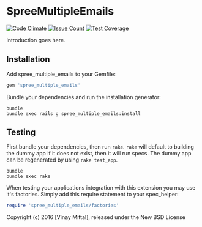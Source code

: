 SpreeMultipleEmails
===================

[![Code Climate](https://codeclimate.com/github/vinay-mittal/spree_multiple_emails/badges/gpa.svg)](https://codeclimate.com/github/vinay-mittal/spree_multiple_emails)
[![Issue Count](https://codeclimate.com/github/vinay-mittal/spree_multiple_emails/badges/issue_count.svg)](https://codeclimate.com/github/vinay-mittal/spree_multiple_emails)
[![Test Coverage](https://codeclimate.com/github/vinay-mittal/spree_multiple_emails/badges/coverage.svg)](https://codeclimate.com/github/vinay-mittal/spree_multiple_emails/coverage)

Introduction goes here.

Installation
------------

Add spree_multiple_emails to your Gemfile:

```ruby
gem 'spree_multiple_emails'
```

Bundle your dependencies and run the installation generator:

```shell
bundle
bundle exec rails g spree_multiple_emails:install
```

Testing
-------

First bundle your dependencies, then run `rake`. `rake` will default to building the dummy app if it does not exist, then it will run specs. The dummy app can be regenerated by using `rake test_app`.

```shell
bundle
bundle exec rake
```

When testing your applications integration with this extension you may use it's factories.
Simply add this require statement to your spec_helper:

```ruby
require 'spree_multiple_emails/factories'
```

Copyright (c) 2016 [Vinay Mittal], released under the New BSD License
